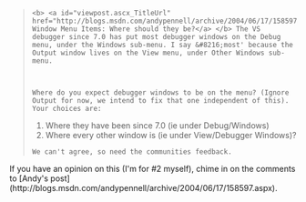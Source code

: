 <blockquote dir="ltr" style="MARGIN-RIGHT: 0px">

    <b> <a id="viewpost.ascx_TitleUrl" href="http://blogs.msdn.com/andypennell/archive/2004/06/17/158597.aspx">Debugger Window Menu Items: Where should they be?</a> </b> The VS debugger since 7.0 has put most debugger windows on the Debug menu, under the Windows sub-menu. I say &#8216;most' because the Output window lives on the View menu, under Other Windows sub-menu.



    Where do you expect debugger windows to be on the menu? (Ignore Output for now, we intend to fix that one independent of this). Your choices are:


  <ol>
    <li>
      Where they have been since 7.0 (ie under Debug/Windows) <li>
        Where every other window is (ie under View/Debugger Windows)?
      </li>
    </li>
  </ol>


    We can't agree, so need the communities feedback.

</blockquote>

<p dir="ltr">
  If you have an opinion on this (I'm for #2 myself), chime in on the comments to [Andy's post](http://blogs.msdn.com/andypennell/archive/2004/06/17/158597.aspx).

